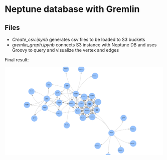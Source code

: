 # Neptune database with Gremlin

## Files
- *Create_csv.ipynb* generates csv files to be loaded to S3 buckets
- *gremlin_graph.ipynb* connects S3 instance with Neptune DB and uses Groovy to query and visualize the vertex and edges

Final result:

![graph](./graph.png)
